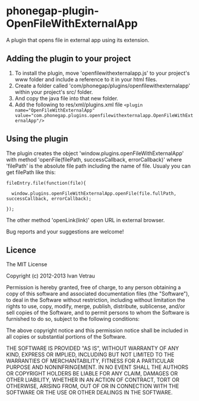 phonegap-plugin-OpenFileWithExternalApp
=======================================

A plugin that opens file in external app using its extension.

## Adding the plugin to your project ##

1. To install the plugin, move 'openfilewithexternalapp.js' to your project's www folder and include a reference to it in your html files. 
2. Create a folder called 'com/phonegap/plugins/openfilewithexternalapp' within your project's src/ folder.
3. And copy the java file into that new folder.
4. Add the following to res/xml/plugins.xml file `<plugin name="OpenFileWithExternalApp" value="com.phonegap.plugins.openfilewithexternalapp.OpenFileWithExternalApp"/>`

## Using the plugin ##

The plugin creates the object 'window.plugins.openFileWithExternalApp' with method 'openFile(filePath, successCallback, errorCallback)' where 'filePath' is the absolute file path including the name of file. Usualy you can get filePath like this:
    
    fileEntry.file(function(file){
    
      window.plugins.openFileWithExternalApp.openFile(file.fullPath, successCallback, errorCallback);
    
    });


The other method 'openLink(link)' open URL in external browser.

Bug reports and your suggestions are welcome!

## Licence ##

The MIT License

Copyright (c) 2012-2013 Ivan Vetrau

Permission is hereby granted, free of charge, to any person obtaining a copy of this software and associated documentation files (the "Software"), to deal in the Software without restriction, including without limitation the rights to use, copy, modify, merge, publish, distribute, sublicense, and/or sell copies of the Software, and to permit persons to whom the Software is furnished to do so, subject to the following conditions:

The above copyright notice and this permission notice shall be included in all copies or substantial portions of the Software.

THE SOFTWARE IS PROVIDED "AS IS", WITHOUT WARRANTY OF ANY KIND, EXPRESS OR IMPLIED, INCLUDING BUT NOT LIMITED TO THE WARRANTIES OF MERCHANTABILITY, FITNESS FOR A PARTICULAR PURPOSE AND NONINFRINGEMENT. IN NO EVENT SHALL THE AUTHORS OR COPYRIGHT HOLDERS BE LIABLE FOR ANY CLAIM, DAMAGES OR OTHER LIABILITY, WHETHER IN AN ACTION OF CONTRACT, TORT OR OTHERWISE, ARISING FROM, OUT OF OR IN CONNECTION WITH THE SOFTWARE OR THE USE OR OTHER DEALINGS IN THE SOFTWARE.
